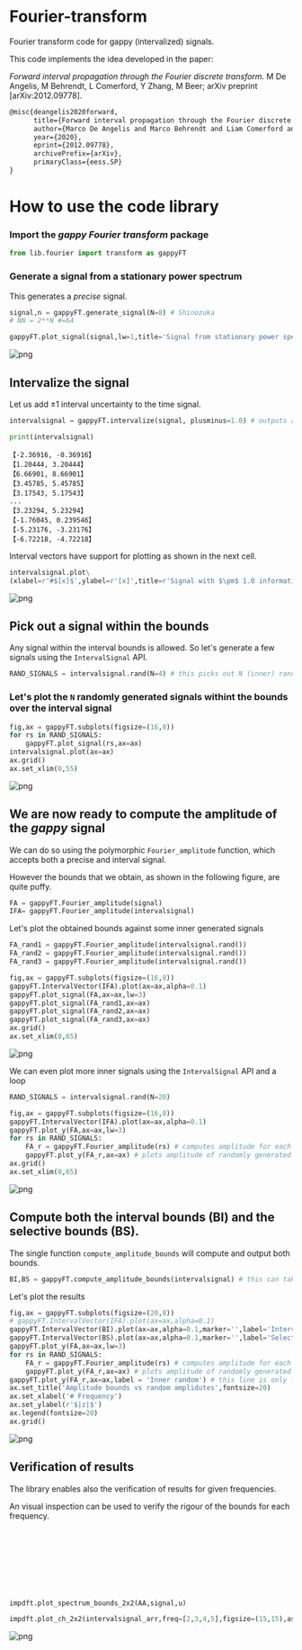 # Fourier-transform
Fourier transform code for gappy (intervalized) signals.

This code implements the idea developed in the paper:

*Forward interval propagation through the Fourier discrete transform*. 
M De Angelis, M Behrendt, L Comerford, Y Zhang, M Beer; 
arXiv preprint [arXiv:2012.09778].

[https://arxiv.org/abs/2012.09778]: arXiv:2012.09778

```latex
@misc{deangelis2020forward,
      title={Forward interval propagation through the Fourier discrete transform}, 
      author={Marco De Angelis and Marco Behrendt and Liam Comerford and Yuanjin Zhang and Michael Beer},
      year={2020},
      eprint={2012.09778},
      archivePrefix={arXiv},
      primaryClass={eess.SP}
}
```

# How to use the code library

### Import the *gappy Fourier transform* package


```python
from lib.fourier import transform as gappyFT
```

### Generate a signal from a stationary power spectrum

This generates a *precise* signal.


```python
signal,n = gappyFT.generate_signal(N=8) # Shinozuka
# NN = 2**N #=64
```


```python
gappyFT.plot_signal(signal,lw=1,title='Signal from stationary power spectrum',color='rebeccapurple')
```


![png](fig/output_4_0.png)


## Intervalize the signal
Let us add $\pm$1 interval uncertainty to the time signal. 


```python
intervalsignal = gappyFT.intervalize(signal, plusminus=1.0) # outputs an interval vector
```


```python
print(intervalsignal)
```

    【-2.36916, -0.36916】
    【1.20444, 3.20444】
    【6.66901, 8.66901】
    【3.45785, 5.45785】
    【3.17543, 5.17543】
    ...
    【3.23294, 5.23294】
    【-1.76045, 0.239546】
    【-5.23176, -3.23176】
    【-6.72218, -4.72218】


Interval vectors have support for plotting as shown in the next cell.


```python
intervalsignal.plot\
(xlabel=r'#$[x]$',ylabel=r'[x]',title=r'Signal with $\pm$ 1.0 information gaps (intervals)')
```


![png](fig/output_9_0.png)


## Pick out a signal within the bounds

Any signal within the interval bounds is allowed. So let's generate a few signals using the `IntervalSignal` API.


```python
RAND_SIGNALS = intervalsignal.rand(N=4) # this picks out N (inner) random signals within the bounds
```

### Let's plot the `N` randomly generated signals withint the bounds over the interval signal


```python
fig,ax = gappyFT.subplots(figsize=(16,8))
for rs in RAND_SIGNALS:
    gappyFT.plot_signal(rs,ax=ax)
intervalsignal.plot(ax=ax)
ax.grid()
ax.set_xlim(0,55)
```

![png](fig/output_13_1.png)


## We are now ready to compute the amplitude of the *gappy* signal

We can do so using the polymorphic `Fourier_amplitude` function, which accepts both a precise and interval signal. 

However the bounds that we obtain, as shown in the following figure, are quite puffy.


```python
FA = gappyFT.Fourier_amplitude(signal)
IFA= gappyFT.Fourier_amplitude(intervalsignal)
```

Let's plot the obtained bounds against some inner generated signals


```python
FA_rand1 = gappyFT.Fourier_amplitude(intervalsignal.rand())
FA_rand2 = gappyFT.Fourier_amplitude(intervalsignal.rand())
FA_rand3 = gappyFT.Fourier_amplitude(intervalsignal.rand())
```


```python
fig,ax = gappyFT.subplots(figsize=(16,8))
gappyFT.IntervalVector(IFA).plot(ax=ax,alpha=0.1)
gappyFT.plot_signal(FA,ax=ax,lw=3)
gappyFT.plot_signal(FA_rand1,ax=ax)
gappyFT.plot_signal(FA_rand2,ax=ax)
gappyFT.plot_signal(FA_rand3,ax=ax)
ax.grid()
ax.set_xlim(0,65)
```


![png](fig/output_18_1.png)


We can even plot more inner signals using the `IntervalSignal` API and a loop


```python
RAND_SIGNALS = intervalsignal.rand(N=20) 
```


```python
fig,ax = gappyFT.subplots(figsize=(16,8))
gappyFT.IntervalVector(IFA).plot(ax=ax,alpha=0.1)
gappyFT.plot_y(FA,ax=ax,lw=3)
for rs in RAND_SIGNALS:
    FA_r = gappyFT.Fourier_amplitude(rs) # computes amplitude for each generated signal
    gappyFT.plot_y(FA_r,ax=ax) # plots amplitude of randomly generated signal
ax.grid()
ax.set_xlim(0,65)
```


![png](fig/output_21_1.png)



## Compute both the interval bounds (BI) and the selective bounds (BS).

The single function `compute_amplitude_bounds` will compute and output both bounds.


```python
BI,BS = gappyFT.compute_amplitude_bounds(intervalsignal) # this can take a bit
```

Let's plot the results


```python
fig,ax = gappyFT.subplots(figsize=(20,8))
# gappyFT.IntervalVector(IFA).plot(ax=ax,alpha=0.1)
gappyFT.IntervalVector(BI).plot(ax=ax,alpha=0.1,marker='',label='Interval')
gappyFT.IntervalVector(BS).plot(ax=ax,alpha=0.1,marker='',label='Selective')
gappyFT.plot_y(FA,ax=ax,lw=3)
for rs in RAND_SIGNALS:
    FA_r = gappyFT.Fourier_amplitude(rs) # computes amplitude for each generated signal
    gappyFT.plot_y(FA_r,ax=ax) # plots amplitude of randomly generated signal
gappyFT.plot_y(FA_r,ax=ax,label = 'Inner random') # this line is only for legend purposes
ax.set_title('Amplitude bounds vs random amplidutes',fontsize=20)
ax.set_xlabel('# Frequency')
ax.set_ylabel(r'$|z|$')
ax.legend(fontsize=20)
ax.grid()
```


![png](fig/output_26_0.png)


## Verification of results

The library enables also the verification of results for given frequencies.

An visual inspection can be used to verify the rigour of the bounds for each frequency.


```python

```


```python

```


```python

```


```python

```


```python

```


```python

```


```python

```


```python

```


```python

```


```python
impdft.plot_spectrum_bounds_2x2(AA,signal,u)
```


```python
impdft.plot_ch_2x2(intervalsignal_arr,freq=[2,3,4,5],figsize=(15,15),aspect='equal')
```


![png](fig/output_38_0.png)



```python

```


```python

```
